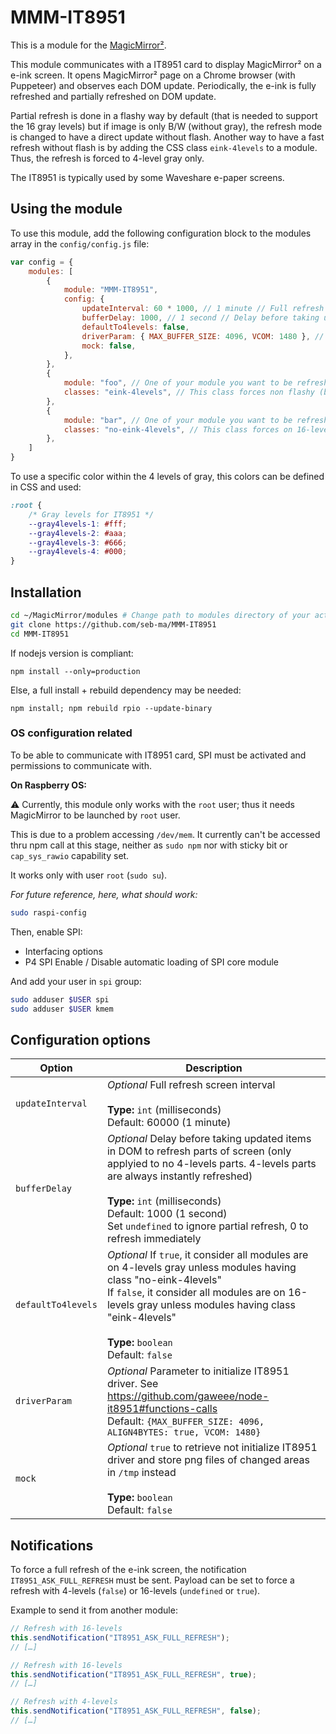 # MMM-IT8951

This is a module for the [MagicMirror²](https://github.com/MichMich/MagicMirror/).

This module communicates with a IT8951 card to display MagicMirror² on a e-ink screen.
It opens MagicMirror² page on a Chrome browser (with Puppeteer) and observes each DOM update.
Periodically, the e-ink is fully refreshed and partially refreshed on DOM update.

Partial refresh is done in a flashy way by default (that is needed to support the 16 gray levels) but if image is only B/W (without gray), the refresh mode is changed to have a direct update without flash.
Another way to have a fast refresh without flash is by adding the CSS class `eink-4levels` to a module. Thus, the refresh is forced to 4-level gray only.

The IT8951 is typically used by some Waveshare e-paper screens.

## Using the module

To use this module, add the following configuration block to the modules array in the `config/config.js` file:

```js
var config = {
	modules: [
		{
			module: "MMM-IT8951",
			config: {
				updateInterval: 60 * 1000, // 1 minute // Full refresh screen
				bufferDelay: 1000, // 1 second // Delay before taking updated items
				defaultTo4levels: false,
				driverParam: { MAX_BUFFER_SIZE: 4096, VCOM: 1480 }, // see https://github.com/gaweee/node-it8951#functions-calls
				mock: false,
			},
		},
		{
			module: "foo", // One of your module you want to be refreshed in B/W only
			classes: "eink-4levels", // This class forces non flashy (but only on 4-levels gray) update of this module by MMM-IT8951 (only useful if defaultTo4levels == false)
		},
		{
			module: "bar", // One of your module you want to be refreshed in 16-levels of gray
			classes: "no-eink-4levels", // This class forces on 16-levels gray (but flashy) update of this module by MMM-IT8951 (only useful if defaultTo4levels == true)
		},
	]
}
```

To use a specific color within the 4 levels of gray, this colors can be defined in CSS and used:

```css
:root {
	/* Gray levels for IT8951 */
	--gray4levels-1: #fff;
	--gray4levels-2: #aaa;
	--gray4levels-3: #666;
	--gray4levels-4: #000;
}
```

## Installation

```sh
cd ~/MagicMirror/modules # Change path to modules directory of your actual MagiMirror² installation
git clone https://github.com/seb-ma/MMM-IT8951
cd MMM-IT8951
```

If nodejs version is compliant:

```
npm install --only=production
```

Else, a full install + rebuild dependency may be needed:

```
npm install; npm rebuild rpio --update-binary
```

### OS configuration related

To be able to communicate with IT8951 card, SPI must be activated and permissions to communicate with.

**On Raspberry OS:**

⚠️ Currently, this module only works with the `root` user; thus it needs MagicMirror to be launched by `root` user.

This is due to a problem accessing `/dev/mem`.
It currently can't be accessed thru npm call at this stage, neither as `sudo npm` nor with sticky bit or `cap_sys_rawio` capability set.

It works only with user `root` (`sudo su`).

*For future reference, here, what should work:*

```sh
sudo raspi-config
```

Then, enable SPI:
- Interfacing options
- P4 SPI Enable / Disable automatic loading of SPI core module

And add your user in `spi` group:

```sh
sudo adduser $USER spi
sudo adduser $USER kmem

```

## Configuration options

| Option			| Description
|------------------ |-------------
| `updateInterval`	| *Optional* Full refresh screen interval<br><br>**Type:** `int` (milliseconds)<br>Default: 60000 (1 minute)
| `bufferDelay`		| *Optional* Delay before taking updated items in DOM to refresh parts of screen (only applyied to no 4-levels parts. 4-levels parts are always instantly refreshed)<br><br>**Type:** `int` (milliseconds)<br>Default: 1000 (1 second)<br>Set `undefined` to ignore partial refresh, 0 to refresh immediately
| `defaultTo4levels`| *Optional* If `true`,  it consider all modules are on 4-levels gray unless modules having class "no-eink-4levels"<br>If `false`,  it consider all modules are on 16-levels gray unless modules having class "eink-4levels"<br><br>**Type:** `boolean`<br>Default: `false`
| `driverParam`		| *Optional* Parameter to initialize IT8951 driver. See https://github.com/gaweee/node-it8951#functions-calls<br>Default: `{MAX_BUFFER_SIZE: 4096, ALIGN4BYTES: true, VCOM: 1480}`
| `mock`			| *Optional* `true` to retrieve not initialize IT8951 driver and store png files of changed areas in `/tmp` instead<br><br>**Type:** `boolean`<br>Default: `false`

## Notifications

To force a full refresh of the e-ink screen, the notification `IT8951_ASK_FULL_REFRESH` must be sent.
Payload can be set to force a refresh with 4-levels (`false`) or 16-levels (`undefined` or `true`).

Example to send it from another module:

```js
// Refresh with 16-levels
this.sendNotification("IT8951_ASK_FULL_REFRESH");
// […]

// Refresh with 16-levels
this.sendNotification("IT8951_ASK_FULL_REFRESH", true);
// […]

// Refresh with 4-levels
this.sendNotification("IT8951_ASK_FULL_REFRESH", false);
// […]
```
